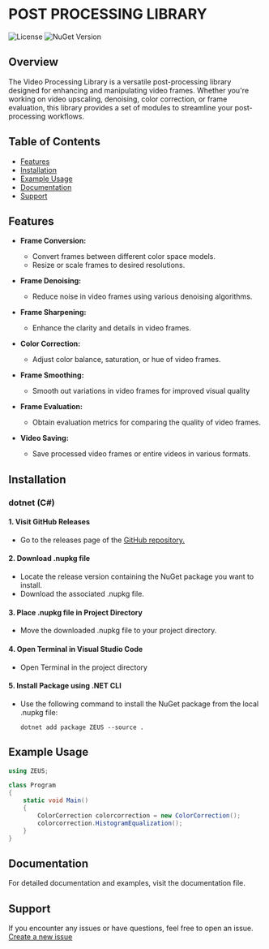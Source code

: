 # POST PROCESSING LIBRARY

![License](https://img.shields.io/badge/license-MIT-blue.svg)
![NuGet Version](https://img.shields.io/nuget/v/VideoProcessingLibrary.svg)

## Overview

The Video Processing Library is a versatile post-processing library designed for enhancing and manipulating video frames. Whether you're working on video upscaling, denoising, color correction, or frame evaluation, this library provides a set of modules to streamline your post-processing workflows.

## Table of Contents

- [Features](#features)
- [Installation](#installation)
- [Example Usage](#example-usage)
- [Documentation](#documentation)
- [Support](#support)

## Features

- **Frame Conversion:**
  - Convert frames between different color space models.
  - Resize or scale frames to desired resolutions.

- **Frame Denoising:**
  - Reduce noise in video frames using various denoising algorithms.

- **Frame Sharpening:**
  - Enhance the clarity and details in video frames.

- **Color Correction:**
  - Adjust color balance, saturation, or hue of video frames.

- **Frame Smoothing:**
  - Smooth out variations in video frames for improved visual quality

- **Frame Evaluation:**
  - Obtain evaluation metrics for comparing the quality of video frames.

- **Video Saving:**
  - Save processed video frames or entire videos in various formats.

## Installation
### dotnet (C#)

#### 1. Visit GitHub Releases

- Go to the releases page of the [GitHub repository.]()

#### 2. Download .nupkg file

- Locate the release version containing the NuGet package you want to install.
- Download the associated .nupkg file.

#### 3. Place .nupkg file in Project Directory

- Move the downloaded .nupkg file to your project directory.

#### 4. Open Terminal in Visual Studio Code

- Open Terminal in the project directory

#### 5. Install Package using .NET CLI

- Use the following command to install the NuGet package from the local .nupkg file:
  ```shell
  dotnet add package ZEUS --source .

## Example Usage
```csharp
using ZEUS;

class Program
{
    static void Main()
    {
        ColorCorrection colorcorrection = new ColorCorrection();
        colorcorrection.HistogramEqualization();
    }
}
```



## Documentation

For detailed documentation and examples, visit the documentation file.

## Support
If you encounter any issues or have questions, feel free to open an issue.
[Create a new issue](https://github.com/example-user/example-repo/issues/new)



